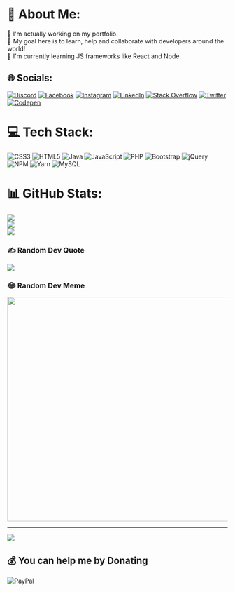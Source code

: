 # 💫 About Me:
🔭 I'm actually working on my portfolio.<br>🤝 My goal here is to learn, help and collaborate with developers around the world!<br>🌱 I'm currently learning JS frameworks like React and Node.


## 🌐 Socials:
[![Discord](https://img.shields.io/badge/Discord-%237289DA.svg?logo=discord&logoColor=white)](https://discord.gg/JeSuisArthur#5734) [![Facebook](https://img.shields.io/badge/Facebook-%231877F2.svg?logo=Facebook&logoColor=white)](https://facebook.com/ArthurCottey) [![Instagram](https://img.shields.io/badge/Instagram-%23E4405F.svg?logo=Instagram&logoColor=white)](https://instagram.com/arthctt) [![LinkedIn](https://img.shields.io/badge/LinkedIn-%230077B5.svg?logo=linkedin&logoColor=white)](https://linkedin.com/in/ArthurCottey) [![Stack Overflow](https://img.shields.io/badge/-Stackoverflow-FE7A16?logo=stack-overflow&logoColor=white)](https://stackoverflow.com/users/21434467) [![Twitter](https://img.shields.io/badge/Twitter-%231DA1F2.svg?logo=Twitter&logoColor=white)](https://twitter.com/iamArthurCottey) [![Codepen](https://img.shields.io/badge/Codepen-000000?style=for-the-badge&logo=codepen&logoColor=white)](https://codepen.io/ArthurCottey) 

# 💻 Tech Stack:
![CSS3](https://img.shields.io/badge/css3-%231572B6.svg?style=for-the-badge&logo=css3&logoColor=white) ![HTML5](https://img.shields.io/badge/html5-%23E34F26.svg?style=for-the-badge&logo=html5&logoColor=white) ![Java](https://img.shields.io/badge/java-%23ED8B00.svg?style=for-the-badge&logo=java&logoColor=white) ![JavaScript](https://img.shields.io/badge/javascript-%23323330.svg?style=for-the-badge&logo=javascript&logoColor=%23F7DF1E) ![PHP](https://img.shields.io/badge/php-%23777BB4.svg?style=for-the-badge&logo=php&logoColor=white) ![Bootstrap](https://img.shields.io/badge/bootstrap-%23563D7C.svg?style=for-the-badge&logo=bootstrap&logoColor=white) ![jQuery](https://img.shields.io/badge/jquery-%230769AD.svg?style=for-the-badge&logo=jquery&logoColor=white) ![NPM](https://img.shields.io/badge/NPM-%23000000.svg?style=for-the-badge&logo=npm&logoColor=white) ![Yarn](https://img.shields.io/badge/yarn-%232C8EBB.svg?style=for-the-badge&logo=yarn&logoColor=white) ![MySQL](https://img.shields.io/badge/mysql-%2300f.svg?style=for-the-badge&logo=mysql&logoColor=white)
# 📊 GitHub Stats:
![](https://github-readme-stats.vercel.app/api?username=ArthurCottey&theme=dark&hide_border=false&include_all_commits=false&count_private=false)<br/>
![](https://github-readme-streak-stats.herokuapp.com/?user=ArthurCottey&theme=dark&hide_border=false)<br/>
![](https://github-readme-stats.vercel.app/api/top-langs/?username=ArthurCottey&theme=dark&hide_border=false&include_all_commits=false&count_private=false&layout=compact)

### ✍️ Random Dev Quote
![](https://quotes-github-readme.vercel.app/api?type=horizontal&theme=radical)

### 😂 Random Dev Meme
<img src="https://rm.up.railway.app/" width="512px"/>

---
[![](https://visitcount.itsvg.in/api?id=ArthurCottey&icon=0&color=0)](https://visitcount.itsvg.in)

  ## 💰 You can help me by Donating
  [![PayPal](https://img.shields.io/badge/PayPal-00457C?style=for-the-badge&logo=paypal&logoColor=white)](https://paypal.me/swoosh370) 

  
<!-- Proudly created with GPRM ( https://gprm.itsvg.in ) -->
